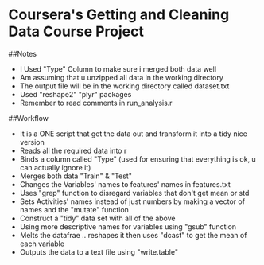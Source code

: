 # Coursera's Getting and Cleaning Data Course Project

##Notes
* I Used "Type" Column to make sure i merged both data well
* Am assuming that u unzipped all data in the working directory
* The output file will be in the working directory called dataset.txt
* Used "reshape2" "plyr" packages
* Remember to read comments in run_analysis.r

##Workflow
* It is a ONE script that get the data out and transform it into a tidy nice version
* Reads all the required data into r
* Binds a column called "Type" (used for ensuring that everything is ok, u can actually ignore it) 
* Merges both data "Train" & "Test"
* Changes the Variables' names to features' names in features.txt
* Uses "grep" function to disregard variables that don't get mean or std
* Sets Activities' names instead of just numbers by making a vector of names and the "mutate" function
* Construct a "tidy" data set with all of the above
* Using more descriptive names for variables using "gsub" function
* Melts the datafrae .. reshapes it then uses "dcast" to get the mean of each variable
* Outputs the data to a text file using "write.table"
